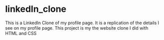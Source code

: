 # linkedIn_clone
This is a LinkedIn Clone of my profile page. It is a replication of the details I see on my profile page. This project is my the website clone I did with HTML and CSS
